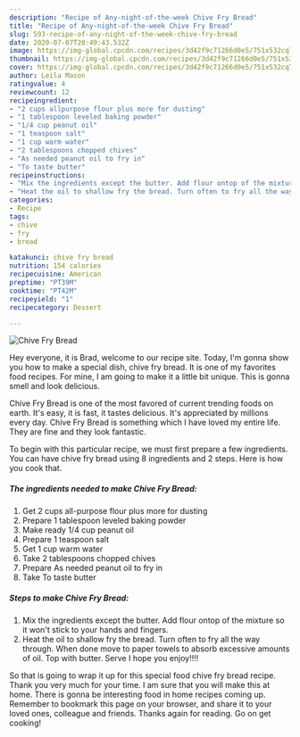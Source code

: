 ```yaml
---
description: "Recipe of Any-night-of-the-week Chive Fry Bread"
title: "Recipe of Any-night-of-the-week Chive Fry Bread"
slug: 593-recipe-of-any-night-of-the-week-chive-fry-bread
date: 2020-07-07T20:49:43.532Z
image: https://img-global.cpcdn.com/recipes/3d42f9c71266d0e5/751x532cq70/chive-fry-bread-recipe-main-photo.jpg
thumbnail: https://img-global.cpcdn.com/recipes/3d42f9c71266d0e5/751x532cq70/chive-fry-bread-recipe-main-photo.jpg
cover: https://img-global.cpcdn.com/recipes/3d42f9c71266d0e5/751x532cq70/chive-fry-bread-recipe-main-photo.jpg
author: Leila Mason
ratingvalue: 4
reviewcount: 12
recipeingredient:
- "2 cups allpurpose flour plus more for dusting"
- "1 tablespoon leveled baking powder"
- "1/4 cup peanut oil"
- "1 teaspoon salt"
- "1 cup warm water"
- "2 tablespoons chopped chives"
- "As needed peanut oil to fry in"
- "To taste butter"
recipeinstructions:
- "Mix the ingredients except the butter. Add flour ontop of the mixture so it won&#39;t stick to your hands and fingers."
- "Heat the oil to shallow fry the bread. Turn often to fry all the way through. When done move to paper towels to absorb excessive amounts of oil. Top with butter. Serve I hope you enjoy!!!!"
categories:
- Recipe
tags:
- chive
- fry
- bread

katakunci: chive fry bread 
nutrition: 154 calories
recipecuisine: American
preptime: "PT39M"
cooktime: "PT42M"
recipeyield: "1"
recipecategory: Dessert

---
```



![Chive Fry Bread](https://img-global.cpcdn.com/recipes/3d42f9c71266d0e5/751x532cq70/chive-fry-bread-recipe-main-photo.jpg)

Hey everyone, it is Brad, welcome to our recipe site. Today, I'm gonna show you how to make a special dish, chive fry bread. It is one of my favorites food recipes. For mine, I am going to make it a little bit unique. This is gonna smell and look delicious.

Chive Fry Bread is one of the most favored of current trending foods on earth. It's easy, it is fast, it tastes delicious. It's appreciated by millions every day. Chive Fry Bread is something which I have loved my entire life. They are fine and they look fantastic.




To begin with this particular recipe, we must first prepare a few ingredients. You can have chive fry bread using 8 ingredients and 2 steps. Here is how you cook that.

<!--inarticleads1-->

##### The ingredients needed to make Chive Fry Bread:

1. Get 2 cups all-purpose flour plus more for dusting
1. Prepare 1 tablespoon leveled baking powder
1. Make ready 1/4 cup peanut oil
1. Prepare 1 teaspoon salt
1. Get 1 cup warm water
1. Take 2 tablespoons chopped chives
1. Prepare As needed peanut oil to fry in
1. Take To taste butter




<!--inarticleads2-->

##### Steps to make Chive Fry Bread:

1. Mix the ingredients except the butter. Add flour ontop of the mixture so it won&#39;t stick to your hands and fingers.
1. Heat the oil to shallow fry the bread. Turn often to fry all the way through. When done move to paper towels to absorb excessive amounts of oil. Top with butter. Serve I hope you enjoy!!!!




So that is going to wrap it up for this special food chive fry bread recipe. Thank you very much for your time. I am sure that you will make this at home. There is gonna be interesting food in home recipes coming up. Remember to bookmark this page on your browser, and share it to your loved ones, colleague and friends. Thanks again for reading. Go on get cooking!
